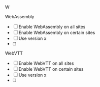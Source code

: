 W

WebAssembly

- [ ] Enable WebAssembly on all sites
- [ ] Enable WebAssembly on certain sites
- [ ] Use version x
- [ ] 

WebVTT

- [ ] Enable WebVTT on all sites
- [ ] Enable WebVTT on certain sites
- [ ] Use version x
- [ ] 
